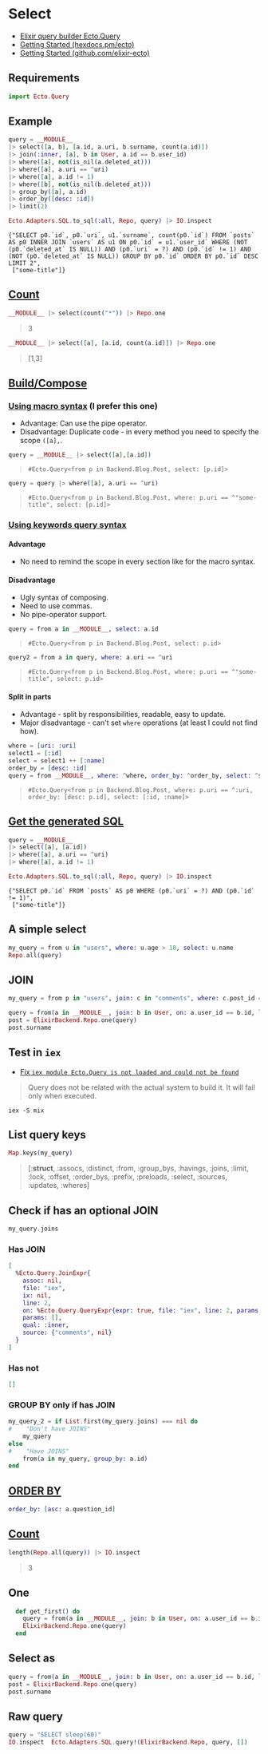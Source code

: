 # Select

* [Elixir query builder Ecto.Query](https://hexdocs.pm/ecto/Ecto.Query.html)
* [Getting Started (hexdocs.pm/ecto)](https://hexdocs.pm/ecto/getting-started.html)
* [Getting Started (github.com/elixir-ecto)](https://github.com/elixir-ecto/ecto/blob/master/guides/Getting%20Started.md)

## Requirements

```ex
import Ecto.Query
```

## Example

```ex
query = __MODULE__
|> select([a, b], [a.id, a.uri, b.surname, count(a.id)])
|> join(:inner, [a], b in User, a.id == b.user_id)
|> where([a], not(is_nil(a.deleted_at)))
|> where([a], a.uri == ^uri)
|> where([a], a.id != 1)
|> where([b], not(is_nil(b.deleted_at)))
|> group_by([a], a.id)
|> order_by([desc: :id])
|> limit(2)

Ecto.Adapters.SQL.to_sql(:all, Repo, query) |> IO.inspect
```

```
{"SELECT p0.`id`, p0.`uri`, u1.`surname`, count(p0.`id`) FROM `posts` AS p0 INNER JOIN `users` AS u1 ON p0.`id` = u1.`user_id` WHERE (NOT (p0.`deleted_at` IS NULL)) AND (p0.`uri` = ?) AND (p0.`id` != 1) AND (NOT (p0.`deleted_at` IS NULL)) GROUP BY p0.`id` ORDER BY p0.`id` DESC LIMIT 2",
 ["some-title"]}
```

## [Count](https://til.hashrocket.com/posts/e0754031e3-counting-records-with-ecto)

```ex
__MODULE__ |> select(count("*")) |> Repo.one
```
> 3

```ex
__MODULE__ |> select([a], [a.id, count(a.id)]) |> Repo.one
```
> [1,3]

## [Build/Compose](https://www.sitepoint.com/elixirs-ecto-querying-dsl-beyond-the-basics/)

### [Using macro syntax](https://hexdocs.pm/ecto/2.1.0-rc.1/Ecto.Query.html#module-macro-api) (I prefer this one)

* Advantage: Can use the pipe operator.
* Disadvantage: Duplicate code - in every method you need to specify the scope `([a],`.

```ex
query = __MODULE__ |> select([a],[a.id])
```
> `#Ecto.Query<from p in Backend.Blog.Post, select: [p.id]>`

```ex
query = query |> where([a], a.uri == ^uri)
```
> `#Ecto.Query<from p in Backend.Blog.Post, where: p.uri == ^"some-title", select: [p.id]>`

### [Using keywords query syntax](https://blog.drewolson.org/composable-queries-ecto#query-composition)

#### Advantage

* No need to remind the scope in every section like for the macro syntax.

#### Disadvantage

* Ugly syntax of composing.
* Need to use commas.
* No pipe-operator support.

```ex
query = from a in __MODULE__, select: a.id
```
> `#Ecto.Query<from p in Backend.Blog.Post, select: p.id>`

```ex
query2 = from a in query, where: a.uri == ^uri
```
> `#Ecto.Query<from p in Backend.Blog.Post, where: p.uri == ^"some-title", select: p.id>`

#### Split in parts

* Advantage - split by responsibilities, readable, easy to update.
* Major disadvantage - can't set `where` operations (at least I could not find how).

```ex
where = [uri: :uri]
select1 = [:id]
select = select1 ++ [:name]
order_by = [desc: :id]
query = from __MODULE__, where: ^where, order_by: ^order_by, select: ^select
```
> `#Ecto.Query<from p in Backend.Blog.Post, where: p.uri == ^:uri, order_by: [desc: p.id], select: [:id, :name]>`

## [Get the generated SQL](https://hexdocs.pm/ecto/2.2.9/Ecto.Adapters.SQL.html#to_sql/3)

```ex
query = __MODULE__
|> select([a], [a.id])
|> where([a], a.uri == ^uri)
|> where([a], a.id != 1)

Ecto.Adapters.SQL.to_sql(:all, Repo, query) |> IO.inspect
```

```
{"SELECT p0.`id` FROM `posts` AS p0 WHERE (p0.`uri` = ?) AND (p0.`id` != 1)",
 ["some-title"]}
```

## A simple select

```ex
my_query = from u in "users", where: u.age > 18, select: u.name
Repo.all(query)
```

## JOIN

```ex
my_query = from p in "users", join: c in "comments", where: c.post_id == p.id
```

```ex
query = from(a in __MODULE__, join: b in User, on: a.user_id == b.id, limit: 1, select: %{id: a.id, title: a.title, name: b.name, surname: b.surname})
post = ElixirBackend.Repo.one(query)
post.surname
```

## Test in `iex`

* [Fix `iex module Ecto.Query is not loaded and could not be found`](https://stackoverflow.com/a/46128659)

> Query does not be related with the actual system to build it. It will fail only when executed.

```shell
iex -S mix
```

## List query keys

```ex
Map.keys(my_query)
```

> [:__struct__, :assocs, :distinct, :from, :group_bys, :havings, :joins, :limit,
> :lock, :offset, :order_bys, :prefix, :preloads, :select, :sources, :updates,
> :wheres]


## Check if has an optional JOIN

```ex
my_query.joins
```

### Has JOIN

```ex
[
  %Ecto.Query.JoinExpr{
    assoc: nil,
    file: "iex",
    ix: nil,
    line: 2,
    on: %Ecto.Query.QueryExpr{expr: true, file: "iex", line: 2, params: []},
    params: [],
    qual: :inner,
    source: {"comments", nil}
  }
]
```

### Has not

```ex
[]
```

### GROUP BY only if has JOIN

```ex
my_query_2 = if List.first(my_query.joins) === nil do
#    "Don't have JOINS"
    my_query
else
#    "Have JOINS"
    from(a in my_query, group_by: a.id)
end
```

## [ORDER BY](https://hexdocs.pm/ecto/Ecto.Query.html)

```ex
order_by: [asc: a.question_id]
```

## [Count](https://stackoverflow.com/a/36685025)

```ex
length(Repo.all(query)) |> IO.inspect
```
> 3

## One

```ex
  def get_first() do
    query = from(a in __MODULE__, join: b in User, on: a.user_id == b.id, limit: 1, select: {a.id, a.title, b.name, b.surname})
    ElixirBackend.Repo.one(query)
  end
```

## Select as

```ex
query = from(a in __MODULE__, join: b in User, on: a.user_id == b.id, limit: 1, select: %{id: a.id, title: a.title, name: b.name, surname: b.surname})
post = ElixirBackend.Repo.one(query)
post.surname
```

## Raw query

```ex
query = "SELECT sleep(60)"
IO.inspect  Ecto.Adapters.SQL.query!(ElixirBackend.Repo, query, [])
```